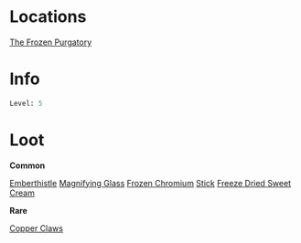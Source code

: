 <!-- TITLE: a frosted watcher -->
# Locations
[The Frozen Purgatory](purgatory)

# Info

```perl
Level: 5
```


# Loot

**Common**

[Emberthistle](emberthistle)
[Magnifying Glass](magnifying-glass)
[Frozen Chromium](frozen-chromium)
[Stick](stick)
[Freeze Dried Sweet Cream](freeze-dried-sweet-cream)


**Rare**

[Copper Claws](copper-claws)